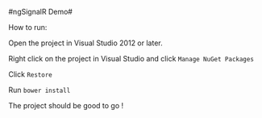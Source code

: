 #ngSignalR Demo#

How to run:

Open the project in Visual Studio 2012 or later.

Right click on the project in Visual Studio and click `Manage NuGet Packages`

Click `Restore`

Run `bower install`

The project should be good to go !